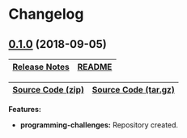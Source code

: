 # Changelog

<a name="0.1.0"></a>

## [0.1.0](https://github.com/jpcx/programming-challenges/tree/0.1.0) (2018-09-05)

| [Release Notes](https://github.com/jpcx/programming-challenges/releases/tag/0.1.0) | [README](https://github.com/jpcx/programming-challenges/blob/0.1.0/README.md) |
| --- | --- |

| [Source Code (zip)](https://github.com/jpcx/programming-challenges/archive/0.1.0.zip) | [Source Code (tar.gz)](https://github.com/jpcx/programming-challenges/archive/0.1.0.tar.gz) |
| --- | --- |

__Features:__

+ __programming-challenges:__ Repository created.